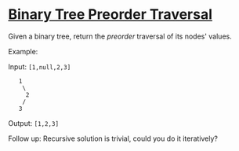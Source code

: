 [Binary Tree Preorder Traversal](https://leetcode.com/problems/binary-tree-preorder-traversal/)
================================
Given a binary tree, return the _preorder_ traversal of its nodes' values.

Example:

Input: `[1,null,2,3]`
```
   1
    \
     2
    /
   3
```
Output: `[1,2,3]`

Follow up: Recursive solution is trivial, could you do it iteratively?
